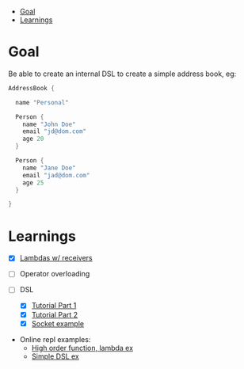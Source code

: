 <!-- START doctoc generated TOC please keep comment here to allow auto update -->
<!-- DON'T EDIT THIS SECTION, INSTEAD RE-RUN doctoc TO UPDATE -->

- [Goal](#goal)
- [Learnings](#learnings)

<!-- END doctoc generated TOC please keep comment here to allow auto update -->

# Goal

Be able to create an internal DSL to create a simple address book, eg:

```kotlin
AddressBook {

  name "Personal"

  Person {
    name "John Doe"
    email "jd@dom.com"
    age 20
  }

  Person {
    name "Jane Doe"
    email "jad@dom.com"
    age 25
  }

}
```

# Learnings

- [x] [Lambdas w/ receivers](https://tinyurl.com/y4el4y3a)
- [ ] Operator overloading
- [ ] DSL

  - [x] [Tutorial Part 1](https://tinyurl.com/y2eddjfd)
  - [x] [Tutorial Part 2](https://tinyurl.com/y3h8m97n)
  - [x] [Socket example](https://tinyurl.com/y69k28rh)

- Online repl examples:
  - [High order function, lambda ex](https://pl.kotl.in/1fP6ePqVL)
  - [Simple DSL ex](https://pl.kotl.in/-lC_hc_Ar)
